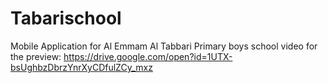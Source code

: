 # Tabarischool
Mobile Application for Al Emmam Al Tabbari Primary boys school
video for the preview: https://drive.google.com/open?id=1UTX-bsUghbzDbrzYnrXyCDfulZCy_mxz
